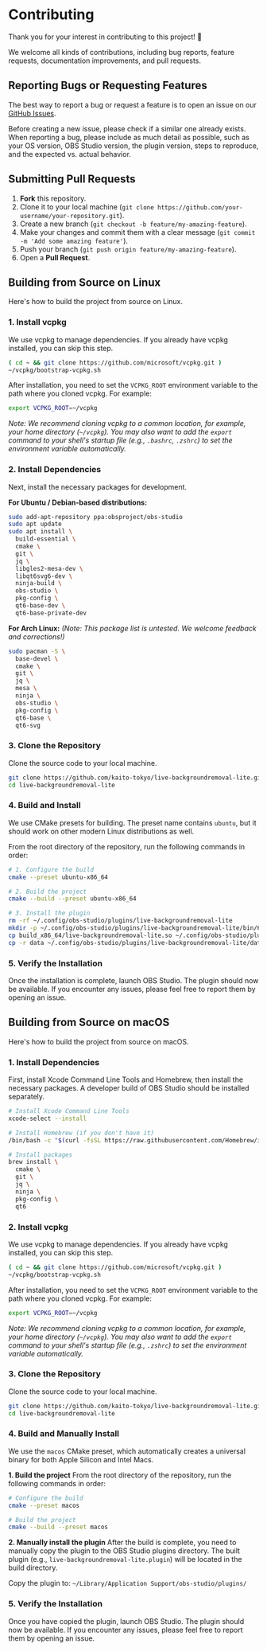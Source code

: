 # Contributing

Thank you for your interest in contributing to this project! 🎉

We welcome all kinds of contributions, including bug reports, feature requests, documentation improvements, and pull requests.

## Reporting Bugs or Requesting Features

The best way to report a bug or request a feature is to open an issue on our [GitHub Issues](https://www.google.com/search?q=https://github.com/kaito-tokyo/live-backgroundremoval-lite/issues).

Before creating a new issue, please check if a similar one already exists. When reporting a bug, please include as much detail as possible, such as your OS version, OBS Studio version, the plugin version, steps to reproduce, and the expected vs. actual behavior.

## Submitting Pull Requests

1.  **Fork** this repository.
2.  Clone it to your local machine (`git clone https://github.com/your-username/your-repository.git`).
3.  Create a new branch (`git checkout -b feature/my-amazing-feature`).
4.  Make your changes and commit them with a clear message (`git commit -m 'Add some amazing feature'`).
5.  Push your branch (`git push origin feature/my-amazing-feature`).
6.  Open a **Pull Request**.

## Building from Source on Linux

Here's how to build the project from source on Linux.

### 1. Install vcpkg

We use vcpkg to manage dependencies. If you already have vcpkg installed, you can skip this step.

```bash
( cd ~ && git clone https://github.com/microsoft/vcpkg.git )
~/vcpkg/bootstrap-vcpkg.sh
```

After installation, you need to set the `VCPKG_ROOT` environment variable to the path where you cloned vcpkg. For example:

```bash
export VCPKG_ROOT=~/vcpkg
```

*Note: We recommend cloning vcpkg to a common location, for example, your home directory (`~/vcpkg`). You may also want to add the `export` command to your shell's startup file (e.g., `.bashrc`, `.zshrc`) to set the environment variable automatically.*

### 2. Install Dependencies

Next, install the necessary packages for development.

**For Ubuntu / Debian-based distributions:**

```bash
sudo add-apt-repository ppa:obsproject/obs-studio
sudo apt update
sudo apt install \
  build-essential \
  cmake \
  git \
  jq \
  libgles2-mesa-dev \
  libqt6svg6-dev \
  ninja-build \
  obs-studio \
  pkg-config \
  qt6-base-dev \
  qt6-base-private-dev
```

**For Arch Linux:**
*(Note: This package list is untested. We welcome feedback and corrections!)*

```bash
sudo pacman -S \
  base-devel \
  cmake \
  git \
  jq \
  mesa \
  ninja \
  obs-studio \
  pkg-config \
  qt6-base \
  qt6-svg
```

### 3. Clone the Repository

Clone the source code to your local machine.

```bash
git clone https://github.com/kaito-tokyo/live-backgroundremoval-lite.git
cd live-backgroundremoval-lite
```

### 4. Build and Install

We use CMake presets for building. The preset name contains `ubuntu`, but it should work on other modern Linux distributions as well.

From the root directory of the repository, run the following commands in order:

```bash
# 1. Configure the build
cmake --preset ubuntu-x86_64

# 2. Build the project
cmake --build --preset ubuntu-x86_64

# 3. Install the plugin
rm -rf ~/.config/obs-studio/plugins/live-backgroundremoval-lite
mkdir -p ~/.config/obs-studio/plugins/live-backgroundremoval-lite/bin/64bit
cp build_x86_64/live-backgroundremoval-lite.so ~/.config/obs-studio/plugins/live-backgroundremoval-lite/bin/64bit
cp -r data ~/.config/obs-studio/plugins/live-backgroundremoval-lite/data
```

### 5. Verify the Installation

Once the installation is complete, launch OBS Studio. The plugin should now be available.
If you encounter any issues, please feel free to report them by opening an issue.

## Building from Source on macOS

Here's how to build the project from source on macOS.

### 1. Install Dependencies

First, install Xcode Command Line Tools and Homebrew, then install the necessary packages. A developer build of OBS Studio should be installed separately.

```bash
# Install Xcode Command Line Tools
xcode-select --install

# Install Homebrew (if you don't have it)
/bin/bash -c "$(curl -fsSL https://raw.githubusercontent.com/Homebrew/install/HEAD/install.sh)"

# Install packages
brew install \
  cmake \
  git \
  jq \
  ninja \
  pkg-config \
  qt6
```

### 2. Install vcpkg

We use vcpkg to manage dependencies. If you already have vcpkg installed, you can skip this step.

```bash
( cd ~ && git clone https://github.com/microsoft/vcpkg.git )
~/vcpkg/bootstrap-vcpkg.sh
```

After installation, you need to set the `VCPKG_ROOT` environment variable to the path where you cloned vcpkg. For example:

```bash
export VCPKG_ROOT=~/vcpkg
```

*Note: We recommend cloning vcpkg to a common location, for example, your home directory (`~/vcpkg`). You may also want to add the `export` command to your shell's startup file (e.g., `.zshrc`) to set the environment variable automatically.*

### 3. Clone the Repository

Clone the source code to your local machine.

```bash
git clone https://github.com/kaito-tokyo/live-backgroundremoval-lite.git
cd live-backgroundremoval-lite
```

### 4. Build and Manually Install

We use the `macos` CMake preset, which automatically creates a universal binary for both Apple Silicon and Intel Macs.

**1. Build the project**
From the root directory of the repository, run the following commands in order:

```bash
# Configure the build
cmake --preset macos

# Build the project
cmake --build --preset macos
```

**2. Manually install the plugin**
After the build is complete, you need to manually copy the plugin to the OBS Studio plugins directory. The built plugin (e.g., `live-backgroundremoval-lite.plugin`) will be located in the build directory.

Copy the plugin to: `~/Library/Application Support/obs-studio/plugins/`

### 5. Verify the Installation

Once you have copied the plugin, launch OBS Studio. The plugin should now be available.
If you encounter any issues, please feel free to report them by opening an issue.